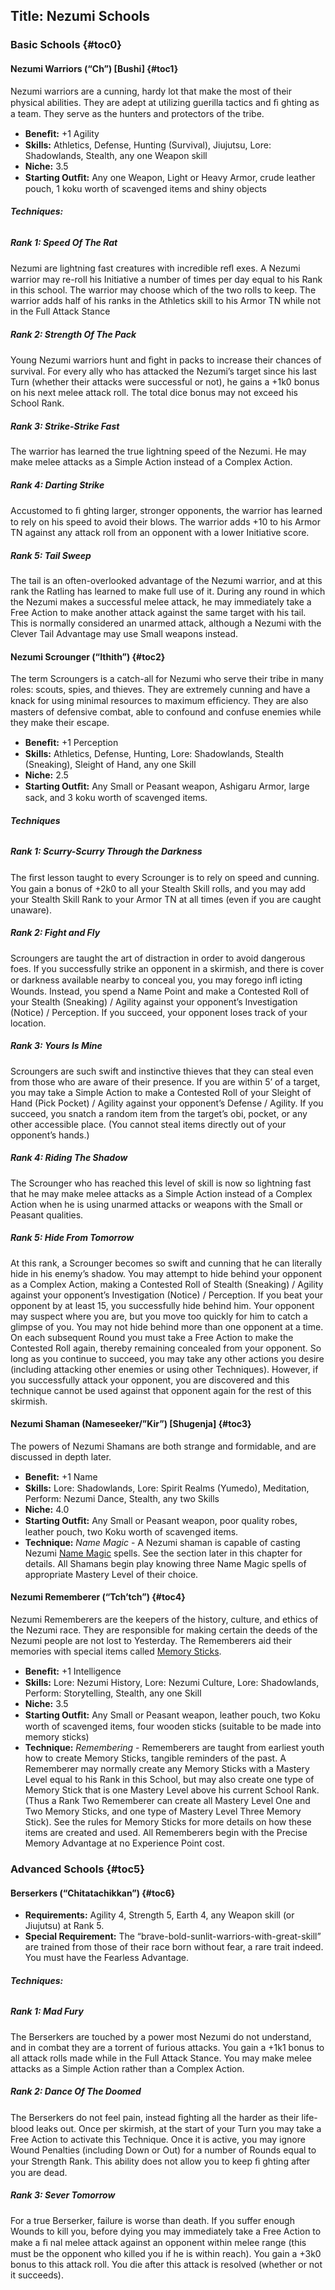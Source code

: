 Title: Nezumi Schools
---
### <span>Basic Schools</span> {#toc0}

#### <span>Nezumi Warriors (“Ch”) [Bushi]</span> {#toc1}

Nezumi warriors are a cunning, hardy lot that make the most of their physical abilities. They are adept at utilizing guerilla tactics and ﬁ ghting as a team. They serve as the hunters and protectors of the tribe.

- <strong>Beneﬁt:</strong> +1 Agility
- <strong>Skills:</strong> Athletics, Defense, Hunting (Survival), Jiujutsu, Lore: Shadowlands, Stealth, any one Weapon skill
- <strong>Niche:</strong> 3.5
- <strong>Starting Outﬁt:</strong> Any one Weapon, Light or Heavy Armor, crude leather pouch, 1 koku worth of scavenged items and shiny objects

###### <strong>Techniques:</strong>
##### Rank 1: Speed Of The Rat

Nezumi are lightning fast creatures with incredible reﬂ exes. A Nezumi warrior may re-roll his Initiative a number of times per day equal to his Rank in this school. The warrior may choose which of the two rolls to keep. The warrior adds half of his ranks in the Athletics skill to his Armor TN while not in the Full Attack Stance
##### Rank 2: Strength Of The Pack

Young Nezumi warriors hunt and ﬁght in packs to increase their chances of survival. For every ally who has attacked the Nezumi’s target since his last Turn (whether their attacks were successful or not), he gains a +1k0 bonus on his next melee attack roll. The total dice bonus may not exceed his School Rank.
##### Rank 3: Strike-Strike Fast

The warrior has learned the true lightning speed of the Nezumi. He may make melee attacks as a Simple Action instead of a Complex Action.
##### Rank 4: Darting Strike

Accustomed to ﬁ ghting larger, stronger opponents, the warrior has learned to rely on his speed to avoid their blows. The warrior adds +10 to his Armor TN against any attack roll from an opponent with a lower Initiative score.
##### Rank 5: Tail Sweep

The tail is an often-overlooked advantage of the Nezumi warrior, and at this rank the Ratling has learned to make full use of it. During any round in which the Nezumi makes a successful melee attack, he may immediately take a Free Action to make another attack against the same target with his tail. This is normally considered an unarmed attack, although a Nezumi with the Clever Tail Advantage may use Small weapons instead.
#### <span>Nezumi Scrounger (“Ithith”)</span> {#toc2}

The term Scroungers is a catch-all for Nezumi who serve their tribe in many roles: scouts, spies, and thieves. They are extremely cunning and have a knack for using minimal resources to maximum efﬁciency. They are also masters of defensive combat, able to confound and confuse enemies while they make their escape.

- <strong>Beneﬁt:</strong> +1 Perception
- <strong>Skills:</strong> Athletics, Defense, Hunting, Lore: Shadowlands, Stealth (Sneaking), Sleight of Hand, any one Skill
- <strong>Niche:</strong> 2.5
- <strong>Starting Outﬁt:</strong> Any Small or Peasant weapon, Ashigaru Armor, large sack, and 3 koku worth of scavenged items.

###### <strong>Techniques</strong>
##### Rank 1: Scurry-Scurry Through the Darkness

The ﬁrst lesson taught to every Scrounger is to rely on speed and cunning. You gain a bonus of +2k0 to all your Stealth Skill rolls, and you may add your Stealth Skill Rank to your Armor TN at all times (even if you are caught unaware).
##### Rank 2: Fight and Fly

Scroungers are taught the art of distraction in order to avoid dangerous foes. If you successfully strike an opponent in a skirmish, and there is cover or darkness available nearby to conceal you, you may forego inﬂ icting Wounds. Instead, you spend a Name Point and make a Contested Roll of your Stealth (Sneaking) / Agility against your opponent’s Investigation (Notice) / Perception. If you succeed, your opponent loses track of your location.
##### Rank 3: Yours Is Mine

Scroungers are such swift and instinctive thieves that they can steal even from those who are aware of their presence. If you are within 5’ of a target, you may take a Simple Action to make a Contested Roll of your Sleight of Hand (Pick Pocket) / Agility against your opponent’s Defense / Agility. If you succeed, you snatch a random item from the target’s obi, pocket, or any other accessible place. (You cannot steal items directly out of your opponent’s hands.)
##### Rank 4: Riding The Shadow

The Scrounger who has reached this level of skill is now so lightning fast that he may make melee attacks as a Simple Action instead of a Complex Action when he is using unarmed attacks or weapons with the Small or Peasant qualities.
##### Rank 5: Hide From Tomorrow

At this rank, a Scrounger becomes so swift and cunning that he can literally hide in his enemy’s shadow. You may attempt to hide behind your opponent as a Complex Action, making a Contested Roll of Stealth (Sneaking) / Agility against your opponent’s Investigation (Notice) / Perception. If you beat your opponent by at least 15, you successfully hide behind him. Your opponent may suspect where you are, but you move too quickly for him to catch a glimpse of you. You may not hide behind more than one opponent at a time. On each subsequent Round you must take a Free Action to make the Contested Roll again, thereby remaining concealed from your opponent. So long as you continue to succeed, you may take any other actions you desire (including attacking other enemies or using other Techniques). However, if you successfully attack your opponent, you are discovered and this technique cannot be used against that opponent again for the rest of this skirmish.
#### <span>Nezumi Shaman (Nameseeker/”Kir”) [Shugenja]</span> {#toc3}

The powers of Nezumi Shamans are both strange and formidable, and are discussed in depth later.

- <strong>Beneﬁt:</strong> +1 Name
- <strong>Skills:</strong> Lore: Shadowlands, Lore: Spirit Realms (Yumedo), Meditation, Perform: Nezumi Dance, Stealth, any two Skills
- <strong>Niche:</strong> 4.0
- <strong>Starting Outﬁt:</strong> Any Small or Peasant weapon, poor quality robes, leather pouch, two Koku worth of scavenged items.
- <strong>Technique:</strong> <em>Name Magic</em> - A Nezumi shaman is capable of casting Nezumi <a href="/l5r/name-magic">Name Magic</a> spells. See the section later in this chapter for details. All Shamans begin play knowing three Name Magic spells of appropriate Mastery Level of their choice.

#### <span>Nezumi Rememberer (“Tch’tch”)</span> {#toc4}

Nezumi Rememberers are the keepers of the history, culture, and ethics of the Nezumi race. They are responsible for making certain the deeds of the Nezumi people are not lost to Yesterday. The Rememberers aid their memories with special items called <a href="/l5r/memory-sticks">Memory Sticks</a>.

- <strong>Beneﬁt:</strong> +1 Intelligence
- <strong>Skills:</strong> Lore: Nezumi History, Lore: Nezumi Culture, Lore: Shadowlands, Perform: Storytelling, Stealth, any one Skill
- <strong>Niche:</strong> 3.5
- <strong>Starting Outﬁt:</strong> Any Small or Peasant weapon, leather pouch, two Koku worth of scavenged items, four wooden sticks (suitable to be made into memory sticks)
- <strong>Technique:</strong> <em>Remembering</em> - Rememberers are taught from earliest youth how to create Memory Sticks, tangible reminders of the past. A Rememberer may normally create any Memory Sticks with a Mastery Level equal to his Rank in this School, but may also create one type of Memory Stick that is one Mastery Level above his current School Rank. (Thus a Rank Two Rememberer can create all Mastery Level One and Two Memory Sticks, and one type of Mastery Level Three Memory Stick). See the rules for Memory Sticks for more details on how these items are created and used. All Rememberers begin with the Precise Memory Advantage at no Experience Point cost.

### <span>Advanced Schools</span> {#toc5}

#### <span>Berserkers (“Chitatachikkan”)</span> {#toc6}

- <strong>Requirements:</strong> Agility 4, Strength 5, Earth 4, any Weapon skill (or Jiujutsu) at Rank 5.
- <strong>Special Requirement:</strong> The “brave-bold-sunlit-warriors-with-great-skill” are trained from those of their race born without fear, a rare trait indeed. You must have the Fearless Advantage.

###### <strong>Techniques:</strong>
##### Rank 1: Mad Fury

The Berserkers are touched by a power most Nezumi do not understand, and in combat they are a torrent of furious attacks. You gain a +1k1 bonus to all attack rolls made while in the Full Attack Stance. You may make melee attacks as a Simple Action rather than a Complex Action.
##### Rank 2: Dance Of The Doomed

The Berserkers do not feel pain, instead ﬁghting all the harder as their life-blood leaks out. Once per skirmish, at the start of your Turn you may take a Free Action to activate this Technique. Once it is active, you may ignore Wound Penalties (including Down or Out) for a number of Rounds equal to your Strength Rank. This ability does not allow you to keep ﬁ ghting after you are dead.
##### Rank 3: Sever Tomorrow

For a true Berserker, failure is worse than death. If you suffer enough Wounds to kill you, before dying you may immediately take a Free Action to make a ﬁ nal melee attack against an opponent within melee range (this must be the opponent who killed you if he is within reach). You gain a +3k0 bonus to this attack roll. You die after this attack is resolved (whether or not it succeeds).
